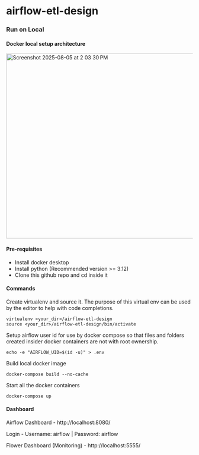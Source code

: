 # airflow-etl-design

### Run on Local

#### Docker local setup architecture

<img width="825" height="498" alt="Screenshot 2025-08-05 at 2 03 30 PM" src="https://github.com/user-attachments/assets/8795ab12-8a2e-4144-a926-59fe7e917914" />


#### Pre-requisites
- Install docker desktop
- Install python (Recommended version >= 3.12)
- Clone this github repo and cd inside it

#### Commands
Create virtualenv and source it. The purpose of this virtual env can be used by the editor
to help with code completions.
```
virtualenv <your_dir>/airflow-etl-design
source <your_dir>/airflow-etl-design/bin/activate
```
Setup airflow user id for use by docker compose so that files and folders created insider docker containers are not with root ownership.
```
echo -e "AIRFLOW_UID=$(id -u)" > .env
```
Build local docker image
```
docker-compose build --no-cache
```
Start all the docker containers
```
docker-compose up
```

#### Dashboard
Airflow Dashboard - http://localhost:8080/

Login - Username: airflow | Password: airflow

Flower Dashboard (Monitoring) - http://localhost:5555/
